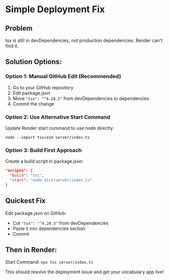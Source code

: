 # Simple Deployment Fix

## Problem
tsx is still in devDependencies, not production dependencies. Render can't find it.

## Solution Options:

### Option 1: Manual GitHub Edit (Recommended)
1. Go to your GitHub repository
2. Edit package.json
3. Move `"tsx": "^4.20.3"` from devDependencies to dependencies
4. Commit the change

### Option 2: Use Alternative Start Command
Update Render start command to use node directly:
```
node --import tsx/esm server/index.ts
```

### Option 3: Build First Approach
Create a build script in package.json:
```json
"scripts": {
  "build": "tsc",
  "start": "node dist/server/index.js"
}
```

## Quickest Fix
Edit package.json on GitHub:
- Cut `"tsx": "^4.20.3"` from devDependencies
- Paste it into dependencies section
- Commit

## Then in Render:
Start Command: `npx tsx server/index.ts`

This should resolve the deployment issue and get your vocabulary app live!